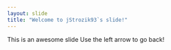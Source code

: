 ```yaml
---
layout: slide
title: "Welcome to jStrozik93`s slide!"
---
```

This is an awesome slide
Use the left arrow to go back!
